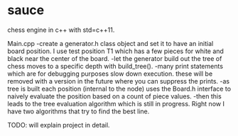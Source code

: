 # sauce
chess engine in c++ with std=c++11.

Main.cpp 
  -create a generator.h class object and set it to have an initial board position. I use test position T1 which has a few pieces for white and black near the center of the board. 
  -let the generator build out the tree of chess moves to a specific depth with build_tree().
  -many print statements which are for debugging purposes slow down execution. these will be removed with a version in the future where you can suppress the prints. 
  -as tree is built each position (internal to the node) uses the Board.h interface to naively evaluate the position based on a count of piece values. 
  -then this leads to the tree evaluation algorithm which is still in progress. Right now I have two algorithms that try to find the best line. 
  
TODO: will explain project in detail. 
